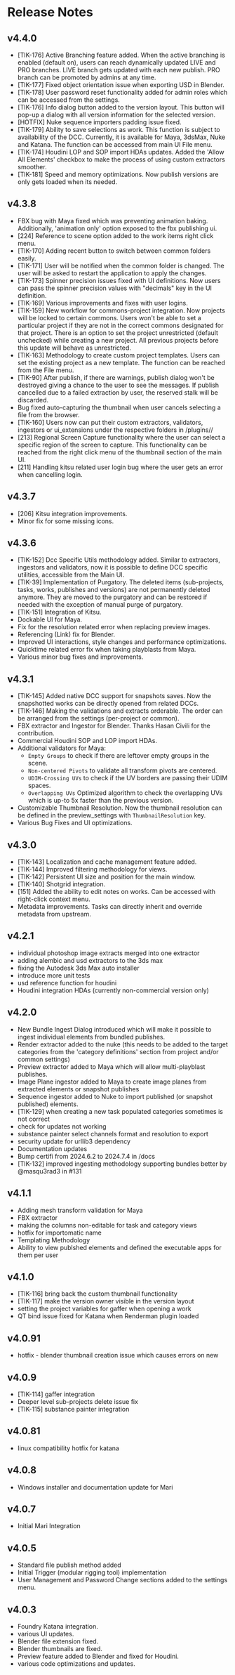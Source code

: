 # Release Notes

## v4.4.0
- [TIK-176] Active Branching feature added. When the active branching is enabled (default on), users can reach dynamically updated LIVE and PRO branches. LIVE branch gets updated with each new publish. PRO branch can be promoted by admins at any time.
- [TIK-177] Fixed object orientation issue when exporting USD in Blender.
- [TIK-178] User password reset functionality added for admin roles which can be accessed from the settings.
- [TIK-176] Info dialog button added to the version layout. This button will pop-up a dialog with all version information for the selected version.
- [HOTFIX] Nuke sequence importers padding issue fixed.
- [TIK-179] Ability to save selections as work. This function is subject to availability of the DCC. Currently, it is available for Maya, 3dsMax, Nuke and Katana. The function can be accessed from main UI File menu.
- [TIK-174] Houdini LOP and SOP import HDAs updates. Added the 'Allow All Elements' checkbox to make the process of using custom extractors smoother.
- [TIK-181] Speed and memory optimizations. Now publish versions are only gets loaded when its needed.

## v4.3.8
- FBX bug with Maya fixed which was preventing animation baking. Additionally, 'animation only' option exposed to the fbx publishing ui.
- [224] Reference to scene option added to the work items right click menu.
- [TIK-170] Adding recent button to switch between common folders easily.
- [TIK-171] User will be notified when the common folder is changed. The user will be asked to restart the application to apply the changes.
- [TIK-173] Spinner precision issues fixed with UI definitions. Now users can pass the spinner precision values with "decimals" key in the UI definition.
- [TIK-169] Various improvements and fixes with user logins.
- [TIK-159] New workflow for commons-project integration. Now projects will be locked to certain commons. Users won't be able to set a particular project if they are not in the correct commons designated for that project. There is an option to set the project unrestricted (default unchecked) while creating a new project. All previous projects before this update will behave as unrestricted.
- [TIK-163] Methodology to create custom project templates. Users can set the existing project as a new template. The function can be reached from the File menu.
- [TIK-90] After publish, if there are warnings, publish dialog won't be destroyed giving a chance to the user to see the messages. If publish cancelled due to a failed extraction by user, the reserved stalk will be discarded.
- Bug fixed auto-capturing the thumbnail when user cancels selecting a file from the browser.
- [TIK-160] Users now can put their custom extractors, validators, ingestors or ui_extensions under the respective folders in <common folder>/plugins/<DCC>/
- [213] Regional Screen Capture functionality where the user can select a specific region of the screen to capture. This functionality can be reached from the right click menu of the thumbnail section of the main UI.
- [211] Handling kitsu related user login bug where the user gets an error when cancelling login.

## v4.3.7
- [206] Kitsu integration improvements.
- Minor fix for some missing icons.

## v4.3.6
- [TIK-152] Dcc Specific Utils methodology added. Similar to extractors, ingestors and validators, now it is possible to define DCC specific utilities, accessible from the Main UI.
- [TIK-39] Implementation of Purgatory. The deleted items (sub-projects, tasks, works, publishes and versions) are not permanently deleted anymore. They are moved to the purgatory and can be restored if needed with the exception of manual purge of purgatory.
- [TIK-151] Integration of Kitsu.
- Dockable UI for Maya.
- Fix for the resolution related error when replacing preview images.
- Referencing (Link) fix for Blender.
- Improved UI interactions, style changes and performance optimizations.
- Quicktime related error fix when taking playblasts from Maya. 
- Various minor bug fixes and improvements.

## v4.3.1
- [TIK-145] Added native DCC support for snapshots saves. Now the snapshotted works can be directly opened from related DCCs.
- [TIK-146] Making the validations and extracts orderable. The order can be arranged from the settings (per-project or common).
- FBX extractor and Ingestor for Blender. Thanks Hasan Civili for the contribution.
- Commercial Houdini SOP and LOP import HDAs.
- Additional validators for Maya:
    - `Empty Groups` to check if there are leftover empty groups in the scene.
    - `Non-centered Pivots` to validate all transform pivots are centered.
    - `UDIM-Crossing UVs` to check if the UV borders are passing their UDIM spaces.
    - `Overlapping UVs` Optimized algorithm to check the overlapping UVs which is up-to 5x faster than the previous version.
- Customizable Thumbnail Resolution. Now the thumbnail resolution can be defined in the preview_settings with `ThumbnailResolution` key.
- Various Bug Fixes and UI optimizations.

## v4.3.0
- [TIK-143] Localization and cache management feature added.
- [TIK-144] Improved filtering methodology for views.
- [TIK-142] Persistent UI size and position for the main window.
- [TIK-140] Shotgrid integration.
- [151] Added the ability to edit notes on works. Can be accessed with right-click context menu.
- Metadata improvements. Tasks can directly inherit and override metadata from upstream.

## v4.2.1
- individual photoshop image extracts merged into one extractor
- adding alembic and usd extractors to the 3ds max
- fixing the Autodesk 3ds Max auto installer
- introduce more unit tests
- usd reference function for houdini
- Houdini integration HDAs (currently non-commercial version only)

## v4.2.0
- New Bundle Ingest Dialog introduced which will make it possible to ingest individual elements from bundled publishes.
- Render extractor added to the nuke (this needs to be added to the target categories from the 'category definitions' section from project and/or common settings)
- Preview extractor added to Maya which will allow multi-playblast publishes.
- Image Plane ingestor added to Maya to create image planes from extracted elements or snapshot publishes
- Sequence ingestor added to Nuke to import published (or snapshot published) elements.
- [TIK-129] when creating a new task populated categories sometimes is not correct
- check for updates not working 
- substance painter select channels format and resolution to export
- security update for urllib3 dependency
- Documentation updates
- Bump certifi from 2024.6.2 to 2024.7.4 in /docs
- [TIK-132] improved ingesting methodology supporting bundles better by @masqu3rad3 in #131

## v4.1.1
- Adding mesh transform validation for Maya
- FBX extractor
- making the columns non-editable for task and category views
- hotfix for importomatic name
- Templating Methodology
- Ability to view publshed elements and defined the executable apps for them per user

## v4.1.0
- [TIK-116] bring back the custom thumbnail functionality
- [TIK-117] make the version owner visible in the version layout
- setting the project variables for gaffer when opening a work
- QT bind issue fixed for Katana when Renderman plugin loaded

## v4.0.91
- hotfix - blender thumbnail creation issue which causes errors on new

## v4.0.9
- [TIK-114] gaffer integration
- Deeper level sub-projects delete issue fix
- [TIK-115] substance painter integration

## v4.0.81
- linux compatibility hotfix for katana

## v4.0.8
- Windows installer and documentation update for Mari

## v4.0.7
- Initial Mari Integration

## v4.0.5
- Standard file publish method added
- Initial Trigger (modular rigging tool) implementation
- User Management and Password Change sections added to the settings menu.

## v4.0.3
- Foundry Katana integration.
- various UI updates.
- Blender file extension fixed.
- Blender thumbnails are fixed.
- Preview feature added to Blender and fixed for Houdini.
- various code optimizations and updates.